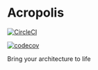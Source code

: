 # Acropolis

[![CircleCI](https://circleci.com/gh/EphyraSoftware/Acropolis.svg?style=shield)](https://circleci.com/gh/EphyraSoftware/Acropolis)

[![codecov](https://codecov.io/gh/EphyraSoftware/Acropolis/branch/master/graph/badge.svg)](https://codecov.io/gh/EphyraSoftware/Acropolis)

Bring your architecture to life


